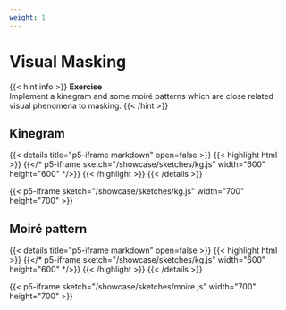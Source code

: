 ```yaml
---
weight: 1
---
```

# Visual Masking

{{< hint info >}}
**Exercise**  
Implement a kinegram and some moiré patterns which are close related visual phenomena to masking.
{{< /hint >}}

## Kinegram
{{< details title="p5-iframe markdown" open=false >}}
{{< highlight html >}}
{{</* p5-iframe sketch="/showcase/sketches/kg.js" width="600" height="600" */>}}
{{< /highlight >}}
{{< /details >}}

{{< p5-iframe sketch="/showcase/sketches/kg.js" width="700" height="700" >}}


## Moiré pattern

{{< details title="p5-iframe markdown" open=false >}}
{{< highlight html >}}
{{</* p5-iframe sketch="/showcase/sketches/kg.js" width="600" height="600" */>}}
{{< /highlight >}}
{{< /details >}}

{{< p5-iframe sketch="/showcase/sketches/moire.js" width="700" height="700" >}}